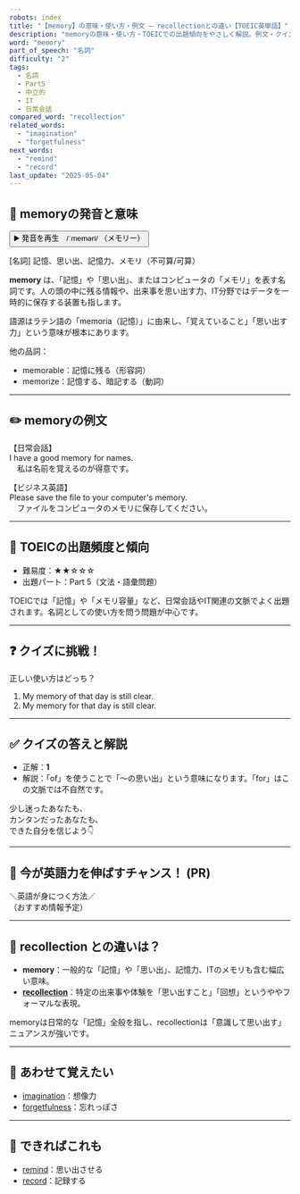 ```yaml
---
robots: index
title: "【memory】の意味・使い方・例文 ― recollectionとの違い【TOEIC英単語】"
description: "memoryの意味・使い方・TOEICでの出題傾向をやさしく解説。例文・クイズ付きでrecollectionとの違いもわかりやすく学べます。"
word: "memory"
part_of_speech: "名詞"
difficulty: "2"
tags:
  - 名詞
  - Part5
  - 中立的
  - IT
  - 日常会話
compared_word: "recollection"
related_words:
  - "imagination"
  - "forgetfulness"
next_words:
  - "remind"
  - "record"
last_update: "2025-05-04"
---
```


## 🔰 memoryの発音と意味

<button class="play-audio" onclick="playTTS('memory')">
  <span class="play-audio-main">
    ▶️ 発音を再生　/ˈmeməri/
  </span>
  <span class="play-audio-sub">
    （メモリー）
  </span>
</button>

[名詞] 記憶、思い出、記憶力、メモリ（不可算/可算）

**memory** は、「記憶」や「思い出」、またはコンピュータの「メモリ」を表す名詞です。人の頭の中に残る情報や、出来事を思い出す力、IT分野ではデータを一時的に保存する装置も指します。

語源はラテン語の「memoria（記憶）」に由来し、「覚えていること」「思い出す力」という意味が根本にあります。

他の品詞：  
- memorable：記憶に残る（形容詞）
- memorize：記憶する、暗記する（動詞）

---

## ✏️ memoryの例文

【日常会話】  
I have a good memory for names.  
　私は名前を覚えるのが得意です。

【ビジネス英語】  
Please save the file to your computer's memory.  
　ファイルをコンピュータのメモリに保存してください。

---

## 🎯 TOEICの出題頻度と傾向

- 難易度：★★☆☆☆
- 出題パート：Part 5（文法・語彙問題）

TOEICでは「記憶」や「メモリ容量」など、日常会話やIT関連の文脈でよく出題されます。名詞としての使い方を問う問題が中心です。

---

## ❓ クイズに挑戦！

正しい使い方はどっち？

1. My memory of that day is still clear.  
2. My memory for that day is still clear.

---

## ✅ クイズの答えと解説

- 正解：**1**
- 解説：「of」を使うことで「～の思い出」という意味になります。「for」はこの文脈では不自然です。

少し迷ったあなたも、  
カンタンだったあなたも、  
できた自分を信じよう👇️

---

## 🚀 今が英語力を伸ばすチャンス！ (PR)

<div class="info-center">
＼英語が身につく方法／<br>  
（おすすめ情報予定）
</div>

---

## 🤔  recollection との違いは？

- **memory**：一般的な「記憶」や「思い出」、記憶力、ITのメモリも含む幅広い意味。
- **[recollection](/word/recollection/)**：特定の出来事や体験を「思い出すこと」「回想」というややフォーマルな表現。

memoryは日常的な「記憶」全般を指し、recollectionは「意識して思い出す」ニュアンスが強いです。

---

## 🧩 あわせて覚えたい

- [imagination](/word/imagination/)：想像力
- [forgetfulness](/word/forgetfulness/)：忘れっぽさ

---

## 📖 できればこれも

- [remind](/word/remind/)：思い出させる
- [record](/word/record/)：記録する

<!-- cvid: aid49_bid00 -->
